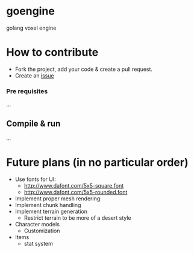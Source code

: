# goengine
golang voxel engine

# How to contribute

- Fork the project, add your code & create a pull request.
- Create an [issue](https://github.com/tehcyx/goengine/issues)

### Pre requisites
...

## Compile & run
...

# Future plans (in no particular order)

- Use fonts for UI:
    - http://www.dafont.com/5x5-square.font
    - http://www.dafont.com/5x5-rounded.font
- Implement proper mesh rendering
- Implement chunk handling
- Implement terrain generation
    - Restrict terrain to be more of a desert style
- Character models
    - Customization
- Items
    - stat system
